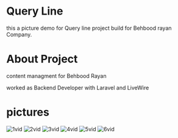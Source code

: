 # Query Line

  this a picture demo for Query line project build for Behbood rayan Company.
  
 # About Project
 
  content managment for Behbood Rayan
 
  worked as Backend Developer with Laravel and LiveWire
  
 # pictures
 
![1vid](https://user-images.githubusercontent.com/95680946/161745036-7678ccd3-05b4-4afa-b257-529697ab80bf.jpg)
![2vid](https://user-images.githubusercontent.com/95680946/161744831-9b9151e7-6fd3-4d0f-bf70-8e69ecc0d5c4.jpg)
![3vid](https://user-images.githubusercontent.com/95680946/161744844-dd3b5061-3bcf-4705-b763-ecaf3a5777f1.jpg)
![4vid](https://user-images.githubusercontent.com/95680946/161744852-33bfc427-7c54-4ed4-b394-283ef7e53653.jpg)
![5vid](https://user-images.githubusercontent.com/95680946/161744862-fcf0a2db-4c73-4b92-bf99-9afcc89ad340.jpg)
![6vid](https://user-images.githubusercontent.com/95680946/161744871-79189710-7eed-4256-b9d1-707960ff1393.jpg)
 
